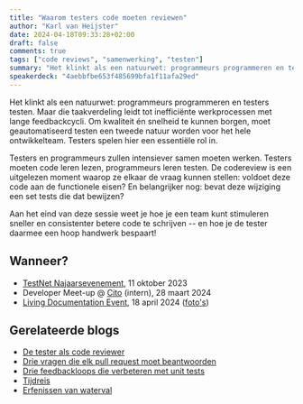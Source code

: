 ```yaml
---
title: "Waarom testers code moeten reviewen"
author: "Karl van Heijster"
date: 2024-04-18T09:33:28+02:00
draft: false
comments: true
tags: ["code reviews", "samenwerking", "testen"]
summary: "Het klinkt als een natuurwet: programmeurs programmeren en testers testen. Maar die taakverdeling leidt tot inefficiënte werkprocessen met lange feedbackcycli. Om kwaliteit én snelheid te kunnen borgen, moet geautomatiseerd testen een tweede natuur worden voor het hele ontwikkelteam. Testers spelen hier een essentiële rol in."
speakerdeck: "4aebbfbe653f485699bfa1f11afa29ed"
---
```


Het klinkt als een natuurwet: programmeurs programmeren en testers testen. Maar die taakverdeling leidt tot inefficiënte werkprocessen met lange feedbackcycli. Om kwaliteit én snelheid te kunnen borgen, moet geautomatiseerd testen een tweede natuur worden voor het hele ontwikkelteam. Testers spelen hier een essentiële rol in.


Testers en programmeurs zullen intensiever samen moeten werken. Testers moeten code leren lezen, programmeurs leren testen. De codereview is een uitgelezen moment waarop ze elkaar de vraag kunnen stellen: voldoet deze code aan de functionele eisen? En belangrijker nog: bevat deze wijziging een set tests die dat bewijzen?


Aan het eind van deze sessie weet je hoe je een team kunt stimuleren sneller en consistenter betere code te schrijven -- en hoe je de tester daarmee een hoop handwerk bespaart!


## Wanneer?


- [TestNet Najaarsevenement](https://www.testnet.org/), 11 oktober 2023
- Developer Meet-up @ [Cito](https://www.cito.nl/) (intern), 28 maart 2024
- [Living Documentation Event](https://www.ict.eu/en/events/lde24), 18 april 2024 ([foto's](https://www.ict.eu/en/newsroom/news/recap-living-documentation-event-2024))


## Gerelateerde blogs


- [De tester als code reviewer](/blog/23/07/de-tester-als-code-reviewer/)
- [Drie vragen die elk pull request moet beantwoorden](/blog/23/09/drie-vragen-die-elk-pull-request-moet-beantwoorden/)
- [Drie feedbackloops die verbeteren met unit tests](/blog/23/11/drie-feedbackloops-die-verbeteren-met-unit-tests/)
- [Tijdreis](/blog/23/04/tijdreis/)
- [Erfenissen van waterval](/blog/23/11/erfenissen-van-waterval/)
